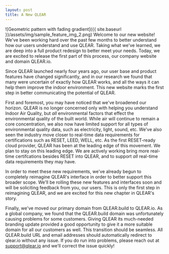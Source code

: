 ```yaml
---
layout: post
title: A New QLEAR
---
```

![Geometric pattern with fading gradient]({{ site.baseurl }}/assets/img/sample_feature_img_2.png)
Welcome to our new website! We've been working hard over the past few months to better understand how our users understand and use QLEAR. Taking what we've learned, we are deep into a full product redesign to better meet your needs. Today, we are excited to release the first part of this process, our company website and domain QLEAR.io.

Since QLEAR launched nearly four years ago, our user base and product features have changed significantly, and in our research we found that many were uncertain of exactly how QLEAR works, and all the ways it can help them improve the indoor environment. This new website marks the first step in better communicating the potential of QLEAR.

First and foremost, you may have noticed that we've broadened our horizon. QLEAR is no longer concerned only with helping you understand Indoor Air Quality, but *all* environmental factors that effect the environmental quality of the built world. While air will continue to remain a core concentration, we also now have limited support for all types of environmental quality data, such as electricity, light, sound, etc. We've also seen the industry move closer to real-time data requirements for certifications such as RESET, LEED, WELL, etc. As the first RESET-ready cloud provider, QLEAR has been at the leading edge of this movement. We plan to stay on this leading edge. We are actively working bring more real-time certifcations besides RESET into QLEAR, and to support *all* real-time data requirements they may have.

In order to meet these new requirements, we've already begun to completely reimagine QLEAR's interface in order to better support this broader scope. We'll be rolling these new features and interfaces soon and will be soliciting feedback from you, our users. This is only the first step in reimagining QLEAR, and we are excited for this new chapter in QLEAR's story.

Finally, we've moved our primary domain from QLEAR.build to QLEAR.io. As a global company, we found that the QLEAR.build domain was unfortunately causing problems for some customers. Giving QLEAR its much-needed branding update provided a good opportunity to give it a more suitable domain for all our customers as well. This transition should be seamless. All QLEAR.build URL and email addresses should automatically redirect to qlear.io without any issue. If you do run into problems, please reach out at support@qlear.io and we'll correct the issue quickly!